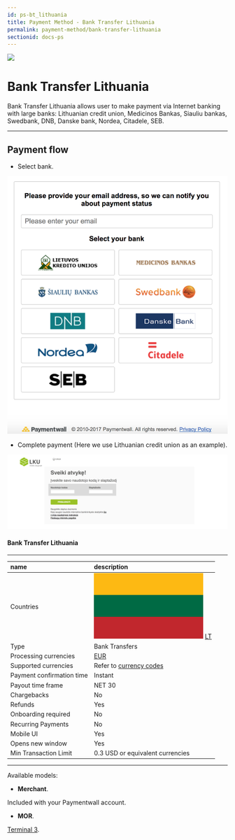 ```yaml
---
id: ps-bt_lithuania
title: Payment Method - Bank Transfer Lithuania
permalink: payment-method/bank-transfer-lithuania
sectionid: docs-ps
---
```


<div class="docs-ps-header">
    <div class="docs-ps-logo">
        <img src="https://api.paymentwall.com/images/ps_logos/pm_btlithuania.png">
    </div>
    <h1>Bank Transfer Lithuania</h1>
</div>

<div class="docs-ps-body" markdown="1">

<div class="docs-ps-instructions" markdown="1">

Bank Transfer Lithuania allows user to make payment via Internet banking with large banks: Lithuanian credit union, Medicinos Bankas, Siauliu bankas, Swedbank, DNB, Danske bank, Nordea, Citadele, SEB.

*** 

## Payment flow

* Select bank.

<div class="docs-img docs-medium-img">
    <img src="/textures/pic/payment-system/bank-transfer/bt-lithuania/bt_lithuania_select.png">
</div>

* Complete payment (Here we use Lithuanian credit union as an example).

<div class="docs-img">
    <img src="/textures/pic/payment-system/bank-transfer/bt-lithuania/bt_lithuania_checkout.png">
</div>

</div>

<div class="docs-ps-attributes" markdown="1">
<div class="docs-ps-attributes-body" markdown="1">

#### Bank Transfer Lithuania

***

|name|description|
|:--|:--|
|Countries| <img class="flags" src="/textures/pic/flags/europe/lithuania.png"> [LT](https://en.wikipedia.org/wiki/Lithuania)|
|Type|Bank Transfers|
|Processing currencies|[EUR](https://en.wikipedia.org/wiki/Euro)|
|Supported currencies| Refer to [currency codes](/reference/currencies)|
|Payment confirmation time|Instant|
|Payout time frame| NET 30|
|Chargebacks|No|
|Refunds|Yes|
|Onboarding required| No|
|Recurring Payments|No|
|Mobile UI|Yes|
|Opens new window|Yes|
|Min Transaction Limit|0.3 USD or equivalent currencies|

***

Available models:

* **Merchant**. 

Included with your Paymentwall account.

* **MOR**. 

[Terminal 3](https://www.terminal3.com/).

</div>
</div>

</div>